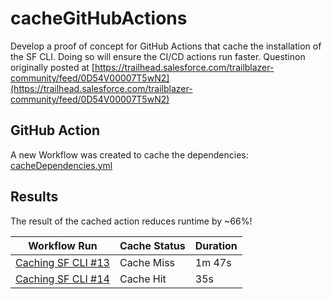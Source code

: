 # cacheGitHubActions

Develop a proof of concept for GitHub Actions that cache the installation of the SF CLI. Doing so will ensure the CI/CD actions run faster. Questinon originally posted at [https://trailhead.salesforce.com/trailblazer-community/feed/0D54V00007T5wN2](https://trailhead.salesforce.com/trailblazer-community/feed/0D54V00007T5wN2)

## GitHub Action

A new Workflow was created to cache the dependencies: 
[cacheDependencies.yml](https://github.com/mvogelgesang/20231218_cacheGitHubActions/blob/main/.github/workflows/cacheDependencies.yml)

## Results

The result of the cached action reduces runtime by ~66%!

|Workflow Run|Cache Status|Duration|
|------------|------------|--------|
|[Caching SF CLI #13](https://github.com/mvogelgesang/20231218_cacheGitHubActions/actions/runs/7253534123)|Cache Miss|1m 47s|
|[Caching SF CLI #14](https://github.com/mvogelgesang/20231218_cacheGitHubActions/actions/runs/7253552656)|Cache Hit|35s|